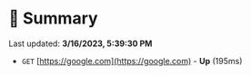 # 📖 Summary
Last updated: **3/16/2023, 5:39:30 PM**

- `GET` [https://google.com](https://google.com) - **Up** (195ms)
